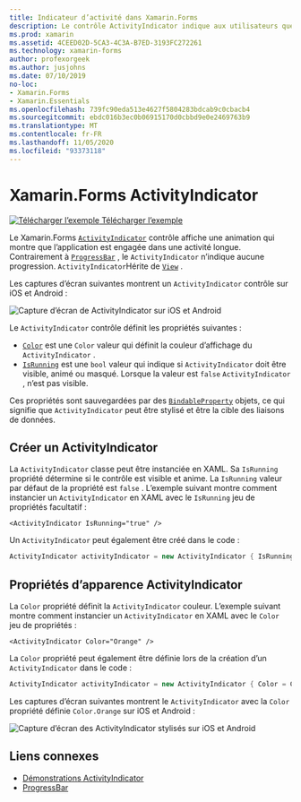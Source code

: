```yaml
---
title: Indicateur d’activité dans Xamarin.Forms
description: Le contrôle ActivityIndicator indique aux utilisateurs que l’application est engagée dans une activité de longue durée, sans donner une indication de la progression. Cet article explique comment utiliser un ActivityIndicator en XAML et du code.
ms.prod: xamarin
ms.assetid: 4CEED02D-5CA3-4C3A-B7ED-3193FC272261
ms.technology: xamarin-forms
author: profexorgeek
ms.author: jusjohns
ms.date: 07/10/2019
no-loc:
- Xamarin.Forms
- Xamarin.Essentials
ms.openlocfilehash: 739fc90eda513e4627f5804283bdcab9c0cbacb4
ms.sourcegitcommit: ebdc016b3ec0b06915170d0cbbd9e0e2469763b9
ms.translationtype: MT
ms.contentlocale: fr-FR
ms.lasthandoff: 11/05/2020
ms.locfileid: "93373118"
---
```

# <a name="no-locxamarinforms-activityindicator"></a>Xamarin.Forms ActivityIndicator
[![Télécharger l’exemple](~/media/shared/download.png) Télécharger l’exemple](/samples/xamarin/xamarin-forms-samples/userinterface-activityindicatordemos/)

Le Xamarin.Forms [`ActivityIndicator`](xref:Xamarin.Forms.ActivityIndicator) contrôle affiche une animation qui montre que l’application est engagée dans une activité longue. Contrairement à [`ProgressBar`](xref:Xamarin.Forms.ProgressBar) , le `ActivityIndicator` n’indique aucune progression. `ActivityIndicator`Hérite de [`View`](xref:Xamarin.Forms.View) .

Les captures d’écran suivantes montrent un `ActivityIndicator` contrôle sur iOS et Android :

![Capture d’écran de ActivityIndicator sur iOS et Android](activityindicator-images/activityindicators-default.png "Capture d’écran de ActivityIndicator sur iOS et Android")

Le `ActivityIndicator` contrôle définit les propriétés suivantes :

* [`Color`](xref:Xamarin.Forms.ActivityIndicator.Color) est une `Color` valeur qui définit la couleur d’affichage du `ActivityIndicator` .
* [`IsRunning`](xref:Xamarin.Forms.ActivityIndicator.IsRunning) est une `bool` valeur qui indique si `ActivityIndicator` doit être visible, animé ou masqué. Lorsque la valeur est `false` `ActivityIndicator` , n’est pas visible.

Ces propriétés sont sauvegardées par des [`BindableProperty`](xref:Xamarin.Forms.BindableProperty) objets, ce qui signifie que `ActivityIndicator` peut être stylisé et être la cible des liaisons de données.

## <a name="create-an-activityindicator"></a>Créer un ActivityIndicator

La `ActivityIndicator` classe peut être instanciée en XAML. Sa `IsRunning` propriété détermine si le contrôle est visible et anime. La `IsRunning` valeur par défaut de la propriété est `false` . L’exemple suivant montre comment instancier un `ActivityIndicator` en XAML avec le `IsRunning` jeu de propriétés facultatif :

```xaml
<ActivityIndicator IsRunning="true" />
```

Un `ActivityIndicator` peut également être créé dans le code :

```csharp
ActivityIndicator activityIndicator = new ActivityIndicator { IsRunning = true };
```

## <a name="activityindicator-appearance-properties"></a>Propriétés d’apparence ActivityIndicator

La `Color` propriété définit la `ActivityIndicator` couleur. L’exemple suivant montre comment instancier un `ActivityIndicator` en XAML avec le `Color` jeu de propriétés :

```xaml
<ActivityIndicator Color="Orange" />
```

La `Color` propriété peut également être définie lors de la création d’un `ActivityIndicator` dans le code :

```csharp
ActivityIndicator activityIndicator = new ActivityIndicator { Color = Color.Orange };
```

Les captures d’écran suivantes montrent le `ActivityIndicator` avec la `Color` propriété définie `Color.Orange` sur iOS et Android :

![Capture d’écran des ActivityIndicator stylisés sur iOS et Android](activityindicator-images/activityindicators-styled.png "Capture d’écran des ActivityIndicator stylisés sur iOS et Android")

## <a name="related-links"></a>Liens connexes

* [Démonstrations ActivityIndicator](/samples/xamarin/xamarin-forms-samples/userinterface-activityindicatordemos/)
* [ProgressBar](~/xamarin-forms/user-interface/progressbar.md)